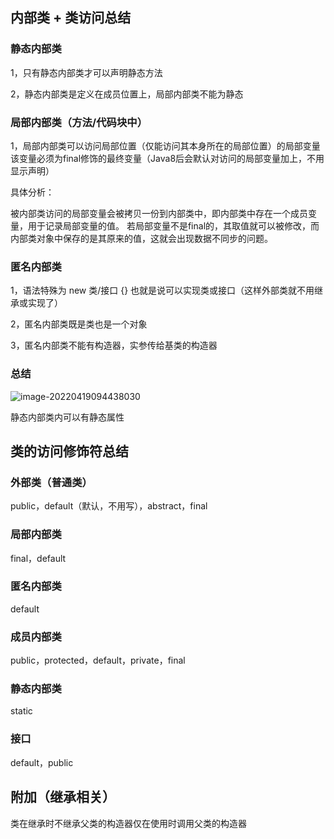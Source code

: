 ## 内部类 + 类访问总结

### 静态内部类

1，只有静态内部类才可以声明静态方法

2，静态内部类是定义在成员位置上，局部内部类不能为静态

### 局部内部类（方法/代码块中）

1，局部内部类可以访问局部位置（仅能访问其本身所在的局部位置）的局部变量该变量必须为final修饰的最终变量（Java8后会默认对访问的局部变量加上，不用显示声明）

具体分析：

被内部类访问的局部变量会被拷贝一份到内部类中，即内部类中存在一个成员变量，用于记录局部变量的值。 若局部变量不是final的，其取值就可以被修改，而内部类对象中保存的是其原来的值，这就会出现数据不同步的问题。

### 匿名内部类

1，语法特殊为 new 类/接口 {} 也就是说可以实现类或接口（这样外部类就不用继承或实现了）

2，匿名内部类既是类也是一个对象

3，匿名内部类不能有构造器，实参传给基类的构造器



### 总结

![image-20220419094438030](C:\Users\DELL\AppData\Roaming\Typora\typora-user-images\image-20220419094438030.png)

静态内部类内可以有静态属性

## 类的访问修饰符总结

### 外部类（普通类）

public，default（默认，不用写），abstract，final

### 局部内部类

final，default

### 匿名内部类

default

### 成员内部类

public，protected，default，private，final

### 静态内部类

static

### 接口

default，public

## 附加（继承相关）

类在继承时不继承父类的构造器仅在使用时调用父类的构造器